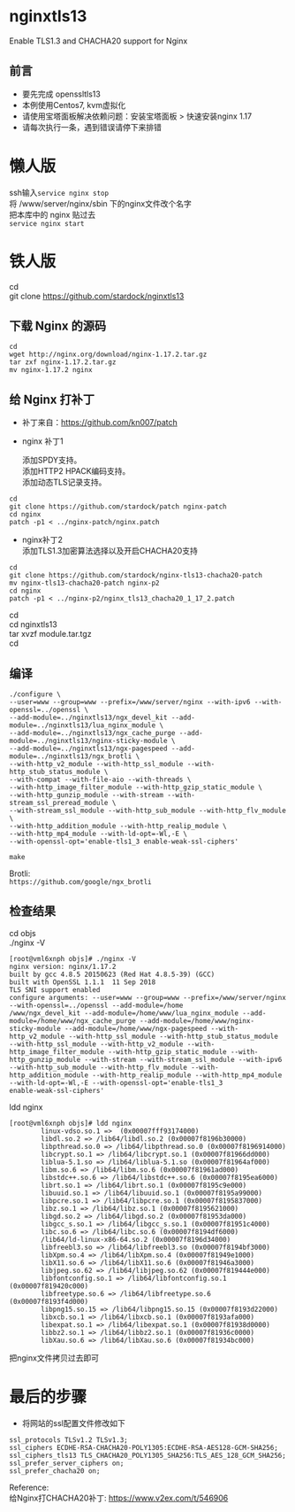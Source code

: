 # nginxtls13
Enable TLS1.3 and CHACHA20 support for Nginx

## 前言  

* 要先完成 openssltls13  
* 本例使用Centos7, kvm虚拟化  
* 请使用宝塔面板解决依赖问题：安装宝塔面板 > 快速安装nginx 1.17  
* 请每次执行一条，遇到错误请停下来排错


# 懒人版  

ssh输入`service nginx stop`  
将 /www/server/nginx/sbin 下的nginx文件改个名字  
把本库中的 nginx 贴过去  
`service nginx start`  


# 铁人版  

cd  
git clone https://github.com/stardock/nginxtls13  


## 下载 Nginx 的源码  

```  
cd 
wget http://nginx.org/download/nginx-1.17.2.tar.gz
tar zxf nginx-1.17.2.tar.gz
mv nginx-1.17.2 nginx
```  

## 给 Nginx 打补丁  

 * 补丁来自：https://github.com/kn007/patch  

 * nginx 补丁1  

     添加SPDY支持。  
     添加HTTP2 HPACK编码支持。  
     添加动态TLS记录支持。  
    
```  
cd
git clone https://github.com/stardock/patch nginx-patch
cd nginx
patch -p1 < ../nginx-patch/nginx.patch
```  
 * nginx补丁2  
   添加TLS1.3加密算法选择以及开启CHACHA20支持  
```  
cd
git clone https://github.com/stardock/nginx-tls13-chacha20-patch
mv nginx-tls13-chacha20-patch nginx-p2
cd nginx
patch -p1 < ../nginx-p2/nginx_tls13_chacha20_1_17_2.patch 	
```  
cd  
cd nginxtls13  
tar xvzf module.tar.tgz  
cd  


## 编译
```  
./configure \
--user=www --group=www --prefix=/www/server/nginx --with-ipv6 --with-openssl=../openssl \
--add-module=../nginxtls13/ngx_devel_kit --add-module=../nginxtls13/lua_nginx_module \
--add-module=../nginxtls13/ngx_cache_purge --add-module=../nginxtls13/nginx-sticky-module \
--add-module=../nginxtls13/ngx-pagespeed --add-module=../nginxtls13/ngx_brotli \
--with-http_v2_module --with-http_ssl_module --with-http_stub_status_module \
--with-compat --with-file-aio --with-threads \
--with-http_image_filter_module --with-http_gzip_static_module \
--with-http_gunzip_module --with-stream --with-stream_ssl_preread_module \
--with-stream_ssl_module --with-http_sub_module --with-http_flv_module \
--with-http_addition_module --with-http_realip_module \
--with-http_mp4_module --with-ld-opt=-Wl,-E \
--with-openssl-opt='enable-tls1_3 enable-weak-ssl-ciphers'

make
```  

Brotli:  
`https://github.com/google/ngx_brotli`  

## 检查结果
cd objs  
./nginx -V  
```  
[root@vml6xnph objs]# ./nginx -V
nginx version: nginx/1.17.2
built by gcc 4.8.5 20150623 (Red Hat 4.8.5-39) (GCC)
built with OpenSSL 1.1.1  11 Sep 2018
TLS SNI support enabled
configure arguments: --user=www --group=www --prefix=/www/server/nginx --with-openssl=../openssl --add-module=/home
/www/ngx_devel_kit --add-module=/home/www/lua_nginx_module --add-module=/home/www/ngx_cache_purge --add-module=/home/www/nginx-
sticky-module --add-module=/home/www/ngx-pagespeed --with-http_v2_module --with-http_ssl_module --with-http_stub_status_module 
--with-http_ssl_module --with-http_v2_module --with-http_image_filter_module --with-http_gzip_static_module --with-
http_gunzip_module --with-stream --with-stream_ssl_module --with-ipv6 --with-http_sub_module --with-http_flv_module --with-
http_addition_module --with-http_realip_module --with-http_mp4_module --with-ld-opt=-Wl,-E --with-openssl-opt='enable-tls1_3 
enable-weak-ssl-ciphers'
```  
ldd nginx  
```  
[root@vml6xnph objs]# ldd nginx
        linux-vdso.so.1 =>  (0x00007fff93174000)
        libdl.so.2 => /lib64/libdl.so.2 (0x00007f8196b30000)
        libpthread.so.0 => /lib64/libpthread.so.0 (0x00007f8196914000)
        libcrypt.so.1 => /lib64/libcrypt.so.1 (0x00007f81966dd000)
        liblua-5.1.so => /lib64/liblua-5.1.so (0x00007f81964af000)
        libm.so.6 => /lib64/libm.so.6 (0x00007f81961ad000)
        libstdc++.so.6 => /lib64/libstdc++.so.6 (0x00007f8195ea6000)
        librt.so.1 => /lib64/librt.so.1 (0x00007f8195c9e000)
        libuuid.so.1 => /lib64/libuuid.so.1 (0x00007f8195a99000)
        libpcre.so.1 => /lib64/libpcre.so.1 (0x00007f8195837000)
        libz.so.1 => /lib64/libz.so.1 (0x00007f8195621000)
        libgd.so.2 => /lib64/libgd.so.2 (0x00007f81953da000)
        libgcc_s.so.1 => /lib64/libgcc_s.so.1 (0x00007f81951c4000)
        libc.so.6 => /lib64/libc.so.6 (0x00007f8194df6000)
        /lib64/ld-linux-x86-64.so.2 (0x00007f8196d34000)
        libfreebl3.so => /lib64/libfreebl3.so (0x00007f8194bf3000)
        libXpm.so.4 => /lib64/libXpm.so.4 (0x00007f81949e1000)
        libX11.so.6 => /lib64/libX11.so.6 (0x00007f81946a3000)
        libjpeg.so.62 => /lib64/libjpeg.so.62 (0x00007f819444e000)
        libfontconfig.so.1 => /lib64/libfontconfig.so.1 (0x00007f819420c000)
        libfreetype.so.6 => /lib64/libfreetype.so.6 (0x00007f8193f4d000)
        libpng15.so.15 => /lib64/libpng15.so.15 (0x00007f8193d22000)
        libxcb.so.1 => /lib64/libxcb.so.1 (0x00007f8193afa000)
        libexpat.so.1 => /lib64/libexpat.so.1 (0x00007f81938d0000)
        libbz2.so.1 => /lib64/libbz2.so.1 (0x00007f81936c0000)
        libXau.so.6 => /lib64/libXau.so.6 (0x00007f81934bc000)
```  

把nginx文件拷贝过去即可  

# 最后的步骤  

* 将网站的ssl配置文件修改如下
```  
ssl_protocols TLSv1.2 TLSv1.3;
ssl_ciphers ECDHE-RSA-CHACHA20-POLY1305:ECDHE-RSA-AES128-GCM-SHA256;
ssl_ciphers_tls13 TLS_CHACHA20_POLY1305_SHA256:TLS_AES_128_GCM_SHA256;
ssl_prefer_server_ciphers on;
ssl_prefer_chacha20 on;
```  

Reference:  
给Nginx打CHACHA20补丁: https://www.v2ex.com/t/546906  
